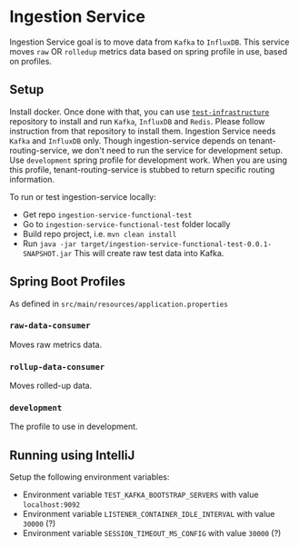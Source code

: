 # Ingestion Service
Ingestion Service goal is to move data from `Kafka` to `InfluxDB`. This service moves `raw` OR `rolledup` metrics data based on spring profile in use, based on profiles.

## Setup
Install docker. Once done with that, you can use [`test-infrastructure`](https://github.com/racker/ceres-test-infrastructure) repository to install and run `Kafka`, `InfluxDB` and `Redis`. Please follow instruction from that repository to install them. Ingestion Service needs `Kafka` and `InfluxDB` only. Though ingestion-service depends on tenant-routing-service, we don't need to run the service for development setup. Use `development` spring profile for development work. When you are using this profile, tenant-routing-service is stubbed to return specific routing information.

To run or test ingestion-service locally:

- Get repo `ingestion-service-functional-test`
- Go to `ingestion-service-functional-test` folder locally
- Build repo project, i.e. `mvn clean install`  
- Run `java -jar target/ingestion-service-functional-test-0.0.1-SNAPSHOT.jar` This will create raw test data into Kafka.
  
## Spring Boot Profiles
As defined in `src/main/resources/application.properties`

### `raw-data-consumer`
Moves raw metrics data.

### `rollup-data-consumer`
Moves rolled-up data.

### `development`
The profile to use in development.
  
## Running using IntelliJ
Setup the following environment variables:

  - Environment variable `TEST_KAFKA_BOOTSTRAP_SERVERS` with value `localhost:9092`
  - Environment variable `LISTENER_CONTAINER_IDLE_INTERVAL` with value `30000` (?)
  - Environment variable `SESSION_TIMEOUT_MS_CONFIG` with value `30000` (?)
